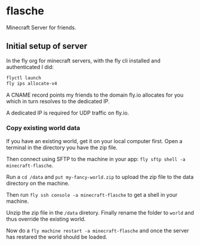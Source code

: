 # flasche

Minecraft Server for friends.

## Initial setup of server

In the fly org for minecraft servers, with the fly cli installed and authenticated I did:

```bash
flyctl launch
fly ips allocate-v4
```

A CNAME record points my friends to the domain fly.io allocates for you which in turn resolves to the dedicated IP. 

A dedicated IP is required for UDP traffic on fly.io.

### Copy existing world data

If you have an existing world, get it on your local computer first. Open a terminal in the directory you have the zip file.

Then connect using SFTP to the machine in your app: `fly sftp shell -a minecraft-flasche`.

Run a  `cd /data` and `put my-fancy-world.zip` to upload the zip file to the data directory on the machine.

Then run `fly ssh console -a minecraft-flasche` to get a shell in your machine.

Unzip the zip file in the `/data` diretory. Finally rename the folder to `world` and thus override the existing world.

Now do a `fly machine restart -a minecraft-flasche` and once the server has restared the world should be loaded.
